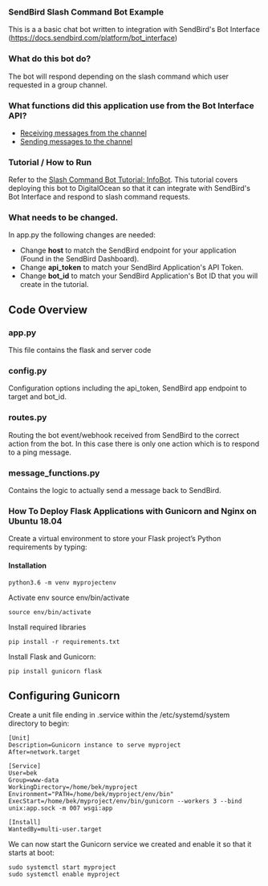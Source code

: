 ### SendBird Slash Command Bot Example
This is a a basic chat bot written to integration with SendBird's Bot Interface  (https://docs.sendbird.com/platform/bot_interface)
### What do this bot do?
The bot will respond depending on the slash command which user requested in a group channel.
### What functions did this application use from the Bot Interface API?
- [Receiving messages from the channel](https://docs.sendbird.com/platform/bot_interface#2_bot_interface)
- [Sending messages to the channel](https://docs.sendbird.com/platform/bot_interface#3_send_message_from_bot)
### Tutorial / How to Run
Refer to the [Slash Command Bot Tutorial: InfoBot](https://docs.google.com/document/d/1SkNtrdWeiPTWBXNZOB5dHMpfbXPIUpV6C0PHLiYn_2g/edit?usp=sharing). This tutorial covers deploying this bot to DigitalOcean so that it can integrate with SendBird's Bot Interface and respond to slash command requests.


### What needs to be changed.
In app.py the following changes are needed:
 - Change **host** to match the SendBird endpoint for your application (Found in the SendBird Dashboard).
 - Change **api_token** to match your SendBird Application's API Token.
 - Change **bot_id** to match your SendBird Application's Bot ID that you will create in the tutorial.
 
## Code Overview 

### app.py
This file contains the flask and server code
### config.py
Configuration options including the api_token, SendBird app endpoint to target and bot_id.
### routes.py
Routing the bot event/webhook received from SendBird to the correct action from the bot. In this case there is only one action which is to respond to a ping message.
### message_functions.py
Contains the logic to actually send a message back to SendBird. 
### How To Deploy Flask Applications with Gunicorn and Nginx on Ubuntu 18.04
Create a virtual environment to store your Flask project’s Python requirements by typing:

#### Installation
<code>python3.6 -m venv myprojectenv</code>

Activate env source env/bin/activate

<code>source env/bin/activate</code>

Install required libraries

<code>pip install -r requirements.txt</code>

Install Flask and Gunicorn:

<code>pip install gunicorn flask</code>

## Configuring Gunicorn

Create a unit file ending in .service within the /etc/systemd/system directory to begin:

```
[Unit]
Description=Gunicorn instance to serve myproject
After=network.target

[Service]
User=bek
Group=www-data
WorkingDirectory=/home/bek/myproject
Environment="PATH=/home/bek/myproject/env/bin"
ExecStart=/home/bek/myproject/env/bin/gunicorn --workers 3 --bind unix:app.sock -m 007 wsgi:app

[Install]
WantedBy=multi-user.target
```

We can now start the Gunicorn service we created and enable it so that it starts at boot:

```
sudo systemctl start myproject
sudo systemctl enable myproject
```


